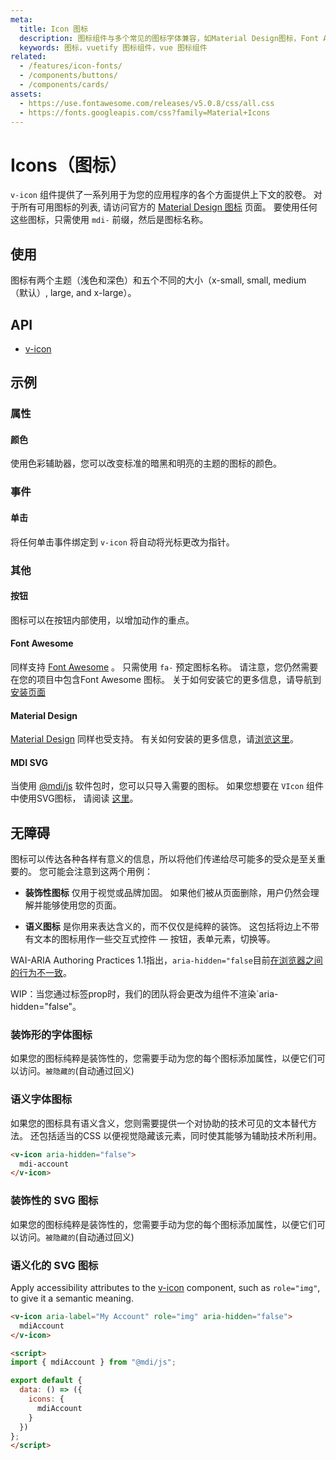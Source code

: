 ```yaml
---
meta:
  title: Icon 图标
  description: 图标组件与多个常见的图标字体兼容，如Material Design图标，Font Awesome等等。
  keywords: 图标，vuetify 图标组件，vue 图标组件
related:
  - /features/icon-fonts/
  - /components/buttons/
  - /components/cards/
assets:
  - https://use.fontawesome.com/releases/v5.0.8/css/all.css
  - https://fonts.googleapis.com/css?family=Material+Icons
---
```


# Icons（图标）

`v-icon` 组件提供了一系列用于为您的应用程序的各个方面提供上下文的胶卷。 对于所有可用图标的列表, 请访问官方的 [Material Design 图标](https://materialdesignicons.com/) 页面。 要使用任何这些图标，只需使用 `mdi-` 前缀，然后是图标名称。

<entry-ad />

## 使用

图标有两个主题（浅色和深色）和五个不同的大小（x-small, small, medium （默认）, large, and x-large）。

<usage name="v-icon" />

## API

- [v-icon](/api/v-icon)

<inline-api page="components/icons" />

## 示例

### 属性

#### 颜色

使用色彩辅助器，您可以改变标准的暗黑和明亮的主题的图标的颜色。

<example file="v-icon/prop-color" />

### 事件

#### 单击

将任何单击事件绑定到 `v-icon` 将自动将光标更改为指针。

<example file="v-icon/event-click" />

### 其他

#### 按钮

图标可以在按钮内部使用，以增加动作的重点。

<example file="v-icon/misc-buttons" />

#### Font Awesome

同样支持 [Font Awesome](https://fontawesome.com/icons/) 。 只需使用 `fa-` 预定图标名称。 请注意，您仍然需要在您的项目中包含Font Awesome 图标。 关于如何安装它的更多信息，请导航到 [安装页面](/features/icon-fonts#install-font-awesome-5-icons)

<example file="v-icon/misc-font-awesome" />

#### Material Design

[Material Design](https://material.io/tools/icons/?style=baseline) 同样也受支持。 有关如何安装的更多信息，请[浏览这里](/features/icon-fonts#install-material-icons)。

<example file="v-icon/misc-md" />

#### MDI SVG

当使用 [@mdi/js](https://www.npmjs.com/package/@mdi/js) 软件包时，您可以只导入需要的图标。 如果您想要在 `VIcon` 组件中使用SVG图标， 请阅读 [这里](/features/icon-fonts#install-material-design-icons-js-svg)。

<example file="v-icon/misc-mdi-svg" />

## 无障碍

图标可以传达各种各样有意义的信息，所以将他们传递给尽可能多的受众是至关重要的。 您可能会注意到这两个用例：

- **装饰性图标** 仅用于视觉或品牌加固。 如果他们被从页面删除，用户仍然会理解并能够使用您的页面。

- **语义图标** 是你用来表达含义的，而不仅仅是纯粹的装饰。 这包括将边上不带有文本的图标用作一些交互式控件 — 按钮，表单元素，切换等。

<alert type="error">

  WAI-ARIA Authoring Practices 1.1指出，`aria-hidden="false`目前[在浏览器之间的行为不一致](https://www.w3.org/TR/wai-aria-1.1/#aria-hidden)。

</alert>

<alert type="info">

  WIP：当您通过标签prop时，我们的团队将会更改为组件不渲染`aria-hidden="false"。

</alert>

### 装饰形的字体图标

如果您的图标纯粹是装饰性的，您需要手动为您的每个图标添加属性，以便它们可以访问。`被隐藏的`(自动通过回义)

### 语义字体图标

如果您的图标具有语义含义，您则需要提供一个对协助的技术可见的文本替代方法。 还包括适当的CSS 以便视觉隐藏该元素，同时使其能够为辅助技术所利用。

```html
<v-icon aria-hidden="false">
  mdi-account
</v-icon>
```

### 装饰性的 SVG 图标

如果您的图标纯粹是装饰性的，您需要手动为您的每个图标添加属性，以便它们可以访问。`被隐藏的`(自动通过回义)

### 语义化的 SVG 图标

Apply accessibility attributes to the [v-icon](/components/icons/) component, such as `role="img"`, to give it a semantic meaning.

```html
<v-icon aria-label="My Account" role="img" aria-hidden="false">
  mdiAccount
</v-icon>

<script>
import { mdiAccount } from "@mdi/js";

export default {
  data: () => ({
    icons: {
      mdiAccount
    }
  })
};
</script>
```

<backmatter />
